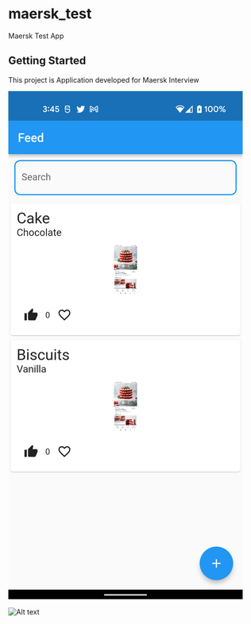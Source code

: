 # maersk_test

Maersk Test App

## Getting Started

This project is Application developed for Maersk Interview


![Alt text](screenshots/flutter_01.png?raw=true "Feed Screen")

![Alt text](screenshots/flutter_02.ppg?raw=true "New Feed Screen")